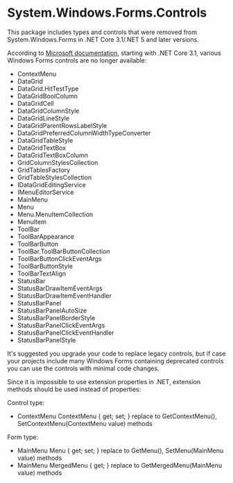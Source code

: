 # System.Windows.Forms.Controls
This package includes types and controls that were removed from System.Windows.Forms in .NET Core 3.1/.NET 5 and later versions.

According to [Microsoft documentation](https://learn.microsoft.com/en-us/dotnet/core/compatibility/fx-core), starting with .NET Core 3.1, various Windows Forms controls are no longer available:

  * ContextMenu
  * DataGrid
  * DataGrid.HitTestType
  * DataGridBoolColumn
  * DataGridCell
  * DataGridColumnStyle
  * DataGridLineStyle
  * DataGridParentRowsLabelStyle
  * DataGridPreferredColumnWidthTypeConverter
  * DataGridTableStyle
  * DataGridTextBox
  * DataGridTextBoxColumn
  * GridColumnStylesCollection
  * GridTablesFactory
  * GridTableStylesCollection
  * IDataGridEditingService
  * IMenuEditorService
  * MainMenu
  * Menu
  * Menu.MenuItemCollection
  * MenuItem
  * ToolBar
  * ToolBarAppearance
  * ToolBarButton
  * ToolBar.ToolBarButtonCollection
  * ToolBarButtonClickEventArgs
  * ToolBarButtonStyle
  * ToolBarTextAlign
  * StatusBar
  * StatusBarDrawItemEventArgs
  * StatusBarDrawItemEventHandler
  * StatusBarPanel
  * StatusBarPanelAutoSize
  * StatusBarPanelBorderStyle
  * StatusBarPanelClickEventArgs
  * StatusBarPanelClickEventHandler
  * StatusBarPanelStyle

It's suggested you upgrade your code to replace legacy controls, but if case your projects include many Windows Forms containing deprecated controls you can use the controls with minimal code changes.


Since it is impossible to use extension properties in .NET, extension methods should be used instead of properties:

Control type:

  * ContextMenu ContextMenu { get; set; } replace to GetContextMenu(), SetContextMenu(ContextMenu value) methods

Form type:

  * MainMenu Menu { get; set; } replace to GetMenu(), SetMenu(MainMenu value) methods
  * MainMenu MergedMenu { get; } replace to GetMergedMenu(MainMenu value) methods
